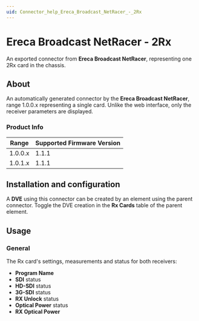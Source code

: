 ```yaml
---
uid: Connector_help_Ereca_Broadcast_NetRacer_-_2Rx
---
```


# Ereca Broadcast NetRacer - 2Rx

An exported connector from **Ereca Broadcast NetRacer**, representing one 2Rx card in the chassis.

## About

An automatically generated connector by the **Ereca Broadcast NetRacer**, range 1.0.0.x representing a single card. Unlike the web interface, only the receiver parameters are displayed.

### Product Info

| Range | Supported Firmware Version |
|------------------|-----------------------------|
| 1.0.0.x          | 1.1.1                       |
| 1.0.1.x          | 1.1.1                       |

## Installation and configuration

A **DVE** using this connector can be created by an element using the parent connector. Toggle the DVE creation in the **Rx Cards** table of the parent element.

## Usage

### General

The Rx card's settings, measurements and status for both receivers:

- **Program Name**
- **SDI** status
- **HD-SDI** status
- **3G-SDI** status
- **RX Unlock** status
- **Optical Power** status
- **RX Optical Power**
